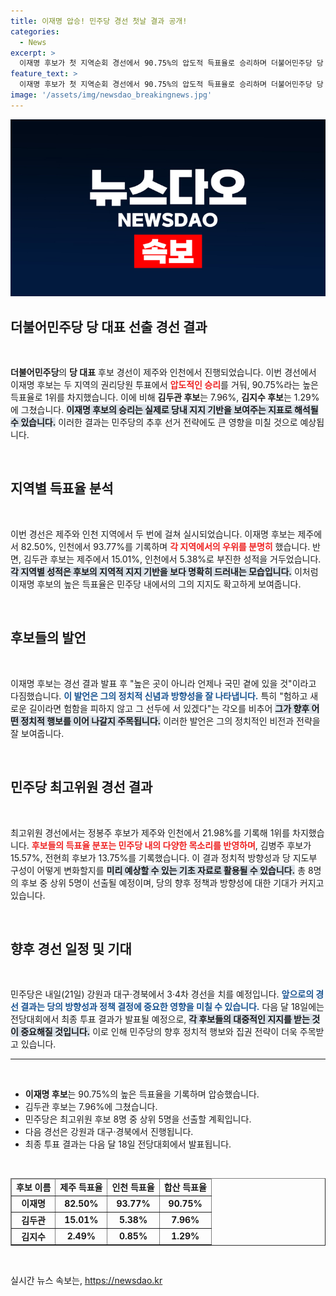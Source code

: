 ```yaml
---
title: 이재명 압승! 민주당 경선 첫날 결과 공개!
categories:
  - News
excerpt: >
  이재명 후보가 첫 지역순회 경선에서 90.75%의 압도적 득표율로 승리하며 더불어민주당 당 대표의 유력 주자로 떠올랐습니다. “항상 국민 곁에 있겠다”는 그의 다짐이 더욱 주목받고 있습니다.
feature_text: >
  이재명 후보가 첫 지역순회 경선에서 90.75%의 압도적 득표율로 승리하며 더불어민주당 당 대표의 유력 주자로 떠올랐습니다. “항상 국민 곁에 있겠다”는 그의 다짐이 더욱 주목받고 있습니다.
image: '/assets/img/newsdao_breakingnews.jpg'
---
```


<p><img src="/assets/img/newsdao_breakingnews.jpg" alt="implanttips 속보" /></p>

<h2 data-ke-size="size26">더불어민주당 당 대표 선출 경선 결과</h2>

<p data-ke-size="size16">&nbsp;</p>

<p><b>더불어민주당</b>의 <b>당 대표</b> 후보 경선이 제주와 인천에서 진행되었습니다. 이번 경선에서 이재명 후보는 두 지역의 권리당원 투표에서 <b><span style="color: #ee2323;">압도적인 승리</span></b>를 거둬, 90.75%라는 높은 득표율로 1위를 차지했습니다. 이에 비해 <b>김두관 후보</b>는 7.96%, <b>김지수 후보</b>는 1.29%에 그쳤습니다. <b><span style="background-color: #21538527;">이재명 후보의 승리는 실제로 당내 지지 기반을 보여주는 지표로 해석될 수 있습니다.</span></b> 이러한 결과는 민주당의 추후 선거 전략에도 큰 영향을 미칠 것으로 예상됩니다. </p>

<p data-ke-size="size16">&nbsp;</p>

<h2 data-ke-size="size26">지역별 득표율 분석</h2>

<p data-ke-size="size16">&nbsp;</p>

<p>이번 경선은 제주와 인천 지역에서 두 번에 걸쳐 실시되었습니다. 이재명 후보는 제주에서 82.50%, 인천에서 93.77%를 기록하며 <b><span style="color: #ee2323;">각 지역에서의 우위를 분명히</span></b> 했습니다. 반면, 김두관 후보는 제주에서 15.01%, 인천에서 5.38%로 부진한 성적을 거두었습니다. <b><span style="background-color: #21538527;">각 지역별 성적은 후보의 지역적 지지 기반을 보다 명확히 드러내는 모습입니다.</span></b> 이처럼 이재명 후보의 높은 득표율은 민주당 내에서의 그의 지지도 확고하게 보여줍니다. </p>

<p data-ke-size="size16">&nbsp;</p>

<h2 data-ke-size="size26">후보들의 발언</h2>

<p data-ke-size="size16">&nbsp;</p>

<p>이재명 후보는 경선 결과 발표 후 "높은 곳이 아니라 언제나 국민 곁에 있을 것"이라고 다짐했습니다. <b><span style="color: #1a5490;">이 발언은 그의 정치적 신념과 방향성을 잘 나타냅니다.</span></b> 특히 "험하고 새로운 길이라면 험함을 피하지 않고 그 선두에 서 있겠다"는 각오를 비추어 <b><span style="background-color: #21538527;">그가 향후 어떤 정치적 행보를 이어 나갈지 주목됩니다.</span></b> 이러한 발언은 그의 정치적인 비전과 전략을 잘 보여줍니다. </p>

<p data-ke-size="size16">&nbsp;</p>

<h2 data-ke-size="size26">민주당 최고위원 경선 결과</h2>

<p data-ke-size="size16">&nbsp;</p>

<p>최고위원 경선에서는 정봉주 후보가 제주와 인천에서 21.98%를 기록해 1위를 차지했습니다. <b><span style="color: #ee2323;">후보들의 득표율 분포는 민주당 내의 다양한 목소리를 반영하며</span></b>, 김병주 후보가 15.57%, 전현희 후보가 13.75%를 기록했습니다. 이 결과 정치적 방향성과 당 지도부 구성이 어떻게 변화할지를 <b><span style="background-color: #21538527;">미리 예상할 수 있는 기초 자료로 활용될 수 있습니다.</span></b>  총 8명의 후보 중 상위 5명이 선출될 예정이며, 당의 향후 정책과 방향성에 대한 기대가 커지고 있습니다. </p>

<p data-ke-size="size16">&nbsp;</p>

<h2 data-ke-size="size26">향후 경선 일정 및 기대</h2>

<p data-ke-size="size16">&nbsp;</p>

<p>민주당은 내일(21일) 강원과 대구·경북에서 3·4차 경선을 치를 예정입니다. <b><span style="color: #1a5490;">앞으로의 경선 결과는 당의 방향성과 정책 결정에 중요한 영향을 미칠 수 있습니다.</span></b> 다음 달 18일에는 전당대회에서 최종 투표 결과가 발표될 예정으로, <b><span style="background-color: #21538527;">각 후보들의 대중적인 지지를 받는 것이 중요해질 것입니다.</span></b> 이로 인해 민주당의 향후 정치적 행보와 집권 전략이 더욱 주목받고 있습니다. </p>

<hr>

<p data-ke-size="size16">&nbsp;</p>

<ul>
<li><b>이재명 후보</b>는 90.75%의 높은 득표율을 기록하며 압승했습니다.</li>
<li>김두관 후보는 7.96%에 그쳤습니다.</li>
<li>민주당은 최고위원 후보 8명 중 상위 5명을 선출할 계획입니다.</li>
<li>다음 경선은 강원과 대구·경북에서 진행됩니다.</li>
<li>최종 투표 결과는 다음 달 18일 전당대회에서 발표됩니다.</li>
</ul>

<p data-ke-size="size16">&nbsp;</p>

<table style="width: 100%; border-collapse: collapse;" border="1">
<thead>
<tr>
<td style="text-align: center; height: 17px;"><b>후보 이름</b></td>
<td style="text-align: center; height: 17px;"><b>제주 득표율</b></td>
<td style="text-align: center; height: 17px;"><b>인천 득표율</b></td>
<td style="text-align: center; height: 17px;"><b>합산 득표율</b></td>
</tr>
</thead>
<tbody>
<tr>
<td style="text-align: center; height: 17px;"><b>이재명</b></td>
<td style="text-align: center; height: 17px;"><b>82.50%</b></td>
<td style="text-align: center; height: 17px;"><b>93.77%</b></td>
<td style="text-align: center; height: 17px;"><b>90.75%</b></td>
</tr>
<tr>
<td style="text-align: center; height: 17px;"><b>김두관</b></td>
<td style="text-align: center; height: 17px;"><b>15.01%</b></td>
<td style="text-align: center; height: 17px;"><b>5.38%</b></td>
<td style="text-align: center; height: 17px;"><b>7.96%</b></td>
</tr>
<tr>
<td style="text-align: center; height: 17px;"><b>김지수</b></td>
<td style="text-align: center; height: 17px;"><b>2.49%</b></td>
<td style="text-align: center; height: 17px;"><b>0.85%</b></td>
<td style="text-align: center; height: 17px;"><b>1.29%</b></td>
</tr>
</tbody>
</table>

<p data-ke-size="size16">&nbsp;</p>
실시간 뉴스 속보는, <a href="https://newsdao.kr" rel="dofollow">https://newsdao.kr</a>


